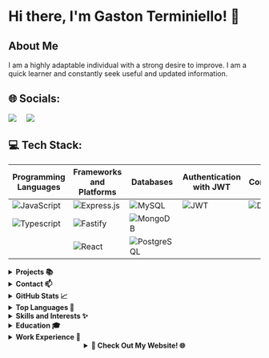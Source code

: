# Hi there, I'm Gaston Terminiello! 👋

## About Me
I am a highly adaptable individual with a strong desire to improve. I am a quick learner and constantly seek useful and updated information.

## 🌐 Socials:
[<img class="icon" src="https://img.icons8.com/color/48/000000/linkedin.png"/>](https://www.linkedin.com/in/gaston-terminiello/)
&nbsp;&nbsp;&nbsp;
[<img class="icon" src="https://img.icons8.com/color/48/000000/discord-logo.png"/>](https://discord.gg/8RHtTj5V)

## 💻 Tech Stack:

| Programming Languages        | Frameworks and Platforms     | Databases                 | Authentication with JWT   | Containers                 | Server-Side Language       |
|-----------------------------|------------------------------|---------------------------|----------------------------|----------------------------|----------------------------|
| ![JavaScript](https://img.shields.io/badge/javascript-%23323330.svg?style=for-the-badge&logo=javascript&logoColor=%23F7DF1E&logoWidth=120)   | ![Express.js](https://img.shields.io/badge/express.js-%23404d59.svg?style=for-the-badge&logo=express&logoColor=%2361DAFB&logoWidth=120) | ![MySQL](https://img.shields.io/badge/mysql-%2300758F.svg?style=for-the-badge&logo=mysql&logoColor=white&logoWidth=120)   | ![JWT](https://img.shields.io/badge/JSON%20Web%20Tokens-JWT-%232496ED?style=for-the-badge&logoWidth=150)   | ![Docker](https://img.shields.io/badge/docker-%232496ED.svg?style=for-the-badge&logo=docker&logoColor=white&logoWidth=120)   | ![Node.js](https://img.shields.io/badge/node.js-6DA55F?style=for-the-badge&logo=node.js&logoColor=white&logoWidth=120)   |
| ![Typescript](https://img.shields.io/badge/TYPESCRIPT-99ccff?style=for-the-badge&logo=typescript&logoWidth=120)   | ![Fastify](https://img.shields.io/badge/Fastify-ca4d30?style=for-the-badge&logo=fastify&logoWidth=120)   | ![MongoDB](https://img.shields.io/badge/MongoDB-grey?style=for-the-badge&logo=mongodb&logoWidth=120)   |                              |                              |                            |
|                             | ![React](https://img.shields.io/badge/react-%2320232a.svg?style=for-the-badge&logo=react&logoColor=%2361DAFB&logoWidth=120)   | ![PostgreSQL](https://img.shields.io/badge/PostgreSQL-336791?style=for-the-badge&logo=postgresql&logoColor=white&logoWidth=150)   |                              |                              |                            |



<details>
<summary><strong>Projects 📚</strong></summary>

 - **My Home Page:** [https://github.com/Gastonnter/My-Home-Page](https://github.com/Gastonnter/My-Home-Page)
  - **Mejor Vendelo:** [https://github.com/Gastonnter/mejorVendelo](https://github.com/Gastonnter/mejorVendelo)
  - **Ecommerce:** [https://github.com/ExperionSolution/ecommerce-node](https://github.com/ExperionSolution/ecommerce-node)
<!-- Add more projects as needed -->

</details>

<details>
<summary><strong>Contact 📫</strong></summary>

- Email: terminiello.gastonnahuel@gmail.com
- Phone: +54-2215414540

</details>

<details>
<summary><strong>GitHub Stats 📈</strong></summary>

![Your GitHub Stats](https://github-readme-stats.vercel.app/api?username=Gastonnter&show_icons=true&theme=radical)

</details>

<details>
<summary><strong>Top Languages 🌟</strong></summary>

![Top Languages](https://github-readme-stats.vercel.app/api/top-langs/?username=Gastonnter&layout=compact&theme=radical)

</details>
<details>
<summary><strong>Skills and Interests ✨</strong></summary>

- Effective Communication
- Adaptability
- Problem-Solving Attitude

<!-- Add more skills and interests as needed -->

</details>

<details>
<summary><strong>Education 🎓</strong></summary>

- Web development, Digital House,

</details>

<details>
<summary><strong>Work Experience 💼</strong></summary>

- Backend Developer , Ministerio de Justicia , Direccion de Desarrollo de Software_April 10th
  - performing tasks in the backend area.

- Full Stack Developer , MejorVendelo, eccomerce
  - layout and design of the website.


</details>

<details>
<summary style="text-align: center;"><strong>🚀 Check Out My Website! 🌐</strong></summary>

<p align="center">
  <a href="https://gastonterminiello.vercel.app/" target="_blank">
    <img src="https://i.imgur.com/g1jshsc.png" alt="My Website" style="border-radius: 10px; box-shadow: 0px 2px 6px rgba(0, 0, 0, 0.2);" onmouseover="this.style.opacity=0.8;" onmouseout="this.style.opacity=1;" width="700">
  </a>
</p>

</details>
